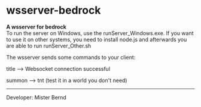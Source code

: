 # wsserver-bedrock
<b>A wsserver for bedrock</b>
<br>
To run the server on Windows, use the runServer_Windows.exe.
If you want to use it on other systems, you need to install node.js and afterwards you are able to run runServer_Other.sh
<br>

The wsserver sends some commands to your client:
<br>

title --> Websocket connection successful

summon --> tnt (test it in a world you don't need)

-----------------------------------------------------

Developer: Mister Bernd
